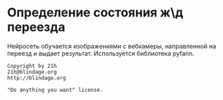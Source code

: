 # Определение состояния ж\д переезда


Нейросеть обучается изображениями с вебкамеры, направленной на переезд и выдает результат. Используется библиотека pyfann.

    Copyright by 21h
    21h@blindage.org
    http://blindage.org

    "Do anything you want" license.
